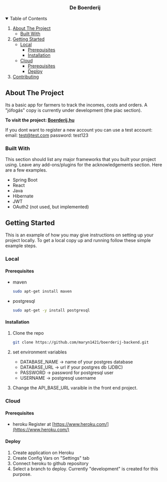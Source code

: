 <h3 align="center">De Boerderij</h3>


<!-- TABLE OF CONTENTS -->
<details open="open">
  <summary>Table of Contents</summary>
  <ol>
    <li>
      <a href="#about-the-project">About The Project</a>
      <ul>
        <li><a href="#built-with">Built With</a></li>
      </ul>
    </li>
    <li>
      <a href="#getting-started">Getting Started</a>
      <ul>
        <li>
        <a href="#local">Local</a>
            <ul>
                <li><a href="#prerequisites">Prerequisites</a></li>
                <li><a href="#installation">Installation</a></li>
            </ul>
        </li>
        <li>
        <a href="#Cloud">Cloud</a>
            <ul>
                <li><a href="#prerequisites">Prerequisites</a></li>
                <li><a href="#Deploy">Deploy</a></li>
            </ul>
            </li>
      </ul>
    </li>
    <li><a href="#contributing">Contributing</a></li>
  </ol>
</details>



<!-- ABOUT THE PROJECT -->

## About The Project

Its a basic app for farmers  to track the incomes, costs and orders.
A "jófogás" copy is currently under development (the piac section).


<b>To visit the project: <a href="https://boerderij.hu" />Boerderij.hu </a> </b>

If you dont want to register a new account you can use a test account:
email: test@test.com
password: test123

### Built With

This section should list any major frameworks that you built your project using. Leave any
add-ons/plugins for the acknowledgements section. Here are a few examples.

* Spring Boot
* React
* Java
* Hibernate
* JWT
* OAuth2 (not used, but implemented)

<!-- GETTING STARTED -->

## Getting Started

This is an example of how you may give instructions on setting up your project locally. To get a
local copy up and running follow these simple example steps.

### Local

#### Prerequisites

* maven
  ```sh
  sudo apt-get install maven
  ```
* postgresql
  ```sh
  sudo apt-get -y install postgresql
  ```

#### Installation

1. Clone the repo
   ```sh
   git clone https://github.com/maryn1421/boerderij-backend.git
   ```
2. set environment variables
   * DATABASE_NAME -> name of your postgres database
   * DATABASE_URL -> url if your postgres db (JDBC)
   * PASSWORD -> password for postgresql user
   * USERNAME -> postgresql username

3. Change the API_BASE_URL varaible in the front end project. 
   
### Cloud

#### Prerequisites

* heroku
  Register at [https://www.heroku.com/](https://www.heroku.com/)

#### Deploy

1. Create application on Heroku
2. Create Config Vars on "Settings" tab
3. Connect heroku to github repository
4. Select a branch to deploy. Currently "development" is created for this purpose.

